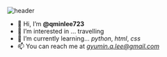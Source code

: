 ![header](https://capsule-render.vercel.app/api?type=wave&color=gradient&height=300&section=footer&text=capsule%20render&fontSize=90)


- 👋 Hi, I’m **@qminlee723**
- 👀 I’m interested in ... travelling
- 🌱 I’m currently learning... *python*, *html*, *css* 
- 📫 You can reach me at *gyumin.q.lee@gmail.com*

<!---
qminlee723/qminlee723 is a ✨ special ✨ repository because its `README.md` (this file) appears on your GitHub profile.
You can click the Preview link to take a look at your changes.
--->
